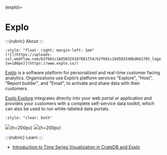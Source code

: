 (explo)=
# Explo

:::{rubric} About
:::

```{div}
:style: "float: right; margin-left: 1em"
[![](https://uploads-ssl.webflow.com/62f681c18d50329187681754/62f681c18d5032d0bd681785_logo.svg){w=180px}](https://www.explo.co/)
```

[Explo] is a software platform for personalized and real-time customer facing
analytics. Organizations use Explo’s platform services "Explore", "Host", "Report
builder", and "Email", to activate and share data with their customers.

[Explo Explore] integrates directly into your web portal or application and provides
your customers with a complete self-service data toolkit, which can also be used to
run white-labeled data portals.

```{div}
:style: "clear: both"
```

![](https://cratedb.com/hs-fs/hubfs/Screenshot%202023-07-21%20at%2013.17.45.png?width=2948&height=2312&name=Screenshot%202023-07-21%20at%2013.17.45.png){h=200px}
![](https://cratedb.com/hs-fs/hubfs/Screenshot%202023-07-21%20at%2013.24.01.png?width=2932&height=1716&name=Screenshot%202023-07-21%20at%2013.24.01.png){h=200px}


:::{rubric} Learn
:::

- [Introduction to Time Series Visualization in CrateDB and Explo]


[Explo]: https://www.explo.co/
[Explo Explore]: https://www.explo.co/products/explore
[Introduction to Time Series Visualization in CrateDB and Explo]: https://cratedb.com/blog/introduction-to-time-series-visualization-in-cratedb-and-explo
